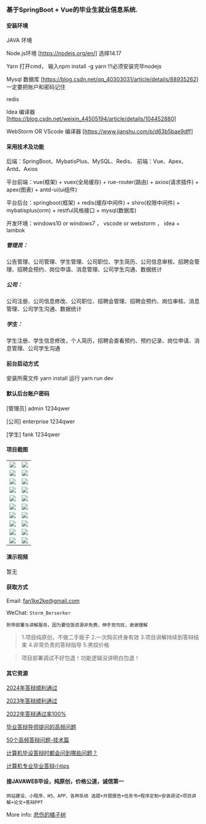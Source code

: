 ### 基于SpringBoot + Vue的毕业生就业信息系统.

#### 安装环境

JAVA 环境 

Node.js环境 [https://nodejs.org/en/] 选择14.17

Yarn 打开cmd， 输入npm install -g yarn !!!必须安装完毕nodejs

Mysql 数据库 [https://blog.csdn.net/qq_40303031/article/details/88935262] 一定要把账户和密码记住

redis

Idea 编译器 [https://blog.csdn.net/weixin_44505194/article/details/104452880]

WebStorm OR VScode 编译器 [https://www.jianshu.com/p/d63b5bae9dff]

#### 采用技术及功能

后端：SpringBoot、MybatisPlus、MySQL、Redis、
前端：Vue、Apex、Antd、Axios

平台前端：vue(框架) + vuex(全局缓存) + rue-router(路由) + axios(请求插件) + apex(图表)  + antd-ui(ui组件)

平台后台：springboot(框架) + redis(缓存中间件) + shiro(权限中间件) + mybatisplus(orm) + restful风格接口 + mysql(数据库)

开发环境：windows10 or windows7 ， vscode or webstorm ， idea + lambok

##### 管理员：
公告管理、公司管理、学生管理、公司职位、学生简历、公司信息审核、招聘会管理、招聘会预约、岗位申请、消息管理、公司学生沟通、数据统计

##### 公司：
公司注册、公司信息修改、公司职位、招聘会管理、招聘会预约、岗位审核、消息管理、公司学生沟通、数据统计

##### 学生：
学生注册、学生信息修改，个人简历，招聘会查看预约、预约记录、岗位申请、消息管理、公司学生沟通


#### 前台启动方式
安装所需文件 yarn install 
运行 yarn run dev

#### 默认后台账户密码
[管理员]
admin
1234qwer

[公司]
enterprise
1234qwer

[学生]
fank
1234qwer
#### 项目截图

|  |  |
|---------------------|---------------------|
| ![](https://fank-bucket-oss.oss-cn-beijing.aliyuncs.com/img/1728477337683.png) | ![](https://fank-bucket-oss.oss-cn-beijing.aliyuncs.com/img/1728477497506.png) |
| ![](https://fank-bucket-oss.oss-cn-beijing.aliyuncs.com/img/1728477715466.png) | ![](https://fank-bucket-oss.oss-cn-beijing.aliyuncs.com/img/1728477482568.png) |
| ![](https://fank-bucket-oss.oss-cn-beijing.aliyuncs.com/img/1728477702846.png) | ![](https://fank-bucket-oss.oss-cn-beijing.aliyuncs.com/img/1728477467370.png) |
| ![](https://fank-bucket-oss.oss-cn-beijing.aliyuncs.com/img/1728477630649.png) | ![](https://fank-bucket-oss.oss-cn-beijing.aliyuncs.com/img/1728477452144.png) |
| ![](https://fank-bucket-oss.oss-cn-beijing.aliyuncs.com/img/1728477603216.png) | ![](https://fank-bucket-oss.oss-cn-beijing.aliyuncs.com/img/1728477439422.png) |
| ![](https://fank-bucket-oss.oss-cn-beijing.aliyuncs.com/img/1728477585933.png) | ![](https://fank-bucket-oss.oss-cn-beijing.aliyuncs.com/img/1728477426360.png) |
| ![](https://fank-bucket-oss.oss-cn-beijing.aliyuncs.com/img/1728477571833.png) | ![](https://fank-bucket-oss.oss-cn-beijing.aliyuncs.com/img/1728477412801.png) |
| ![](https://fank-bucket-oss.oss-cn-beijing.aliyuncs.com/img/1728477556024.png) | ![](https://fank-bucket-oss.oss-cn-beijing.aliyuncs.com/img/1728477399243.png) |
| ![](https://fank-bucket-oss.oss-cn-beijing.aliyuncs.com/img/1728477542193.png) | ![](https://fank-bucket-oss.oss-cn-beijing.aliyuncs.com/img/1728477387634.png) |
| ![](https://fank-bucket-oss.oss-cn-beijing.aliyuncs.com/img/1728477511086.png) | ![](https://fank-bucket-oss.oss-cn-beijing.aliyuncs.com/img/1728477373245.png) |

#### 演示视频

暂无

#### 获取方式

Email: fan1ke2ke@gmail.com

WeChat: `Storm_Berserker`

`附带部署与讲解服务，因为要恰饭资源非免费，伸手党勿扰，谢谢理解`

> 1.项目纯原创，不做二手贩子 2.一次购买终身有效 3.项目讲解持续到答辩结束 4.非常负责的答辩指导 5.黑奴价格

> 项目部署调试不好包退！功能逻辑没讲明白包退！

#### 其它资源

[2024年答辩顺利通过](https://berserker287.github.io/2024/06/06/2024%E5%B9%B4%E7%AD%94%E8%BE%A9%E9%A1%BA%E5%88%A9%E9%80%9A%E8%BF%87/)

[2023年答辩顺利通过](https://berserker287.github.io/2023/06/14/2023%E5%B9%B4%E7%AD%94%E8%BE%A9%E9%A1%BA%E5%88%A9%E9%80%9A%E8%BF%87/)

[2022年答辩通过率100%](https://berserker287.github.io/2022/05/25/%E9%A1%B9%E7%9B%AE%E4%BA%A4%E6%98%93%E8%AE%B0%E5%BD%95/)

[毕业答辩导师提问的高频问题](https://berserker287.github.io/2023/06/13/%E6%AF%95%E4%B8%9A%E7%AD%94%E8%BE%A9%E5%AF%BC%E5%B8%88%E6%8F%90%E9%97%AE%E7%9A%84%E9%AB%98%E9%A2%91%E9%97%AE%E9%A2%98/)

[50个高频答辩问题-技术篇](https://berserker287.github.io/2023/06/13/50%E4%B8%AA%E9%AB%98%E9%A2%91%E7%AD%94%E8%BE%A9%E9%97%AE%E9%A2%98-%E6%8A%80%E6%9C%AF%E7%AF%87/)

[计算机毕设答辩时都会问到哪些问题？](https://www.zhihu.com/question/31020988)

[计算机专业毕业答辩小tips](https://zhuanlan.zhihu.com/p/145911029)

#### 接JAVAWEB毕设，纯原创，价格公道，诚信第一

`网站建设、小程序、H5、APP、各种系统 选题+开题报告+任务书+程序定制+安装调试+项目讲解+论文+答辩PPT`

More info: [悲伤的橘子树](https://berserker287.github.io/)
